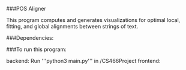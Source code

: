 ###POS Aligner

This program computes and generates visualizations for optimal local, fitting, and global alignments between strings of text.


###Dependencies:


###To run this program:

backend:
Run '''python3 main.py''' in /CS466Project
frontend:
